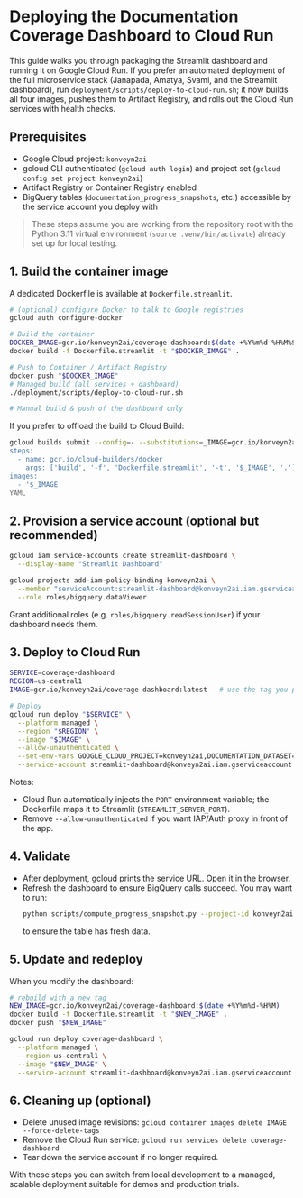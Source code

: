 # Deploying the Documentation Coverage Dashboard to Cloud Run

This guide walks you through packaging the Streamlit dashboard and running it on Google Cloud Run. If you prefer an automated deployment of the full microservice stack (Janapada, Amatya, Svami, and the Streamlit dashboard), run `deployment/scripts/deploy-to-cloud-run.sh`; it now builds all four images, pushes them to Artifact Registry, and rolls out the Cloud Run services with health checks.

## Prerequisites

- Google Cloud project: `konveyn2ai`
- gcloud CLI authenticated (`gcloud auth login`) and project set (`gcloud config set project konveyn2ai`)
- Artifact Registry or Container Registry enabled
- BigQuery tables (`documentation_progress_snapshots`, etc.) accessible by the service account you deploy with

> These steps assume you are working from the repository root with the Python 3.11 virtual environment (`source .venv/bin/activate`) already set up for local testing.

## 1. Build the container image

A dedicated Dockerfile is available at `Dockerfile.streamlit`.

```bash
# (optional) configure Docker to talk to Google registries
gcloud auth configure-docker

# Build the container
DOCKER_IMAGE=gcr.io/konveyn2ai/coverage-dashboard:$(date +%Y%m%d-%H%M%S)
docker build -f Dockerfile.streamlit -t "$DOCKER_IMAGE" .

# Push to Container / Artifact Registry
docker push "$DOCKER_IMAGE"
# Managed build (all services + dashboard)
./deployment/scripts/deploy-to-cloud-run.sh

# Manual build & push of the dashboard only
```

If you prefer to offload the build to Cloud Build:

```bash
gcloud builds submit --config=- --substitutions=_IMAGE=gcr.io/konveyn2ai/coverage-dashboard <<'YAML'
steps:
  - name: gcr.io/cloud-builders/docker
    args: ['build', '-f', 'Dockerfile.streamlit', '-t', '$_IMAGE', '.']
images:
  - '$_IMAGE'
YAML
```

## 2. Provision a service account (optional but recommended)

```bash
gcloud iam service-accounts create streamlit-dashboard \
  --display-name "Streamlit Dashboard"

gcloud projects add-iam-policy-binding konveyn2ai \
  --member "serviceAccount:streamlit-dashboard@konveyn2ai.iam.gserviceaccount.com" \
  --role roles/bigquery.dataViewer
```

Grant additional roles (e.g. `roles/bigquery.readSessionUser`) if your dashboard needs them.

## 3. Deploy to Cloud Run

```bash
SERVICE=coverage-dashboard
REGION=us-central1
IMAGE=gcr.io/konveyn2ai/coverage-dashboard:latest   # use the tag you pushed

# Deploy
gcloud run deploy "$SERVICE" \
  --platform managed \
  --region "$REGION" \
  --image "$IMAGE" \
  --allow-unauthenticated \
  --set-env-vars GOOGLE_CLOUD_PROJECT=konveyn2ai,DOCUMENTATION_DATASET=documentation_ops \
  --service-account streamlit-dashboard@konveyn2ai.iam.gserviceaccount.com
```

Notes:
- Cloud Run automatically injects the `PORT` environment variable; the Dockerfile maps it to Streamlit (`STREAMLIT_SERVER_PORT`).
- Remove `--allow-unauthenticated` if you want IAP/Auth proxy in front of the app.

## 4. Validate

- After deployment, gcloud prints the service URL. Open it in the browser.
- Refresh the dashboard to ensure BigQuery calls succeed. You may want to run:
  ```bash
  python scripts/compute_progress_snapshot.py --project-id konveyn2ai --dataset documentation_ops --snapshot-date $(date +%F)
  ```
  to ensure the table has fresh data.

## 5. Update and redeploy

When you modify the dashboard:

```bash
# rebuild with a new tag
NEW_IMAGE=gcr.io/konveyn2ai/coverage-dashboard:$(date +%Y%m%d-%H%M)
docker build -f Dockerfile.streamlit -t "$NEW_IMAGE" .
docker push "$NEW_IMAGE"

gcloud run deploy coverage-dashboard \
  --platform managed \
  --region us-central1 \
  --image "$NEW_IMAGE" \
  --service-account streamlit-dashboard@konveyn2ai.iam.gserviceaccount.com
```

## 6. Cleaning up (optional)

- Delete unused image revisions: `gcloud container images delete IMAGE --force-delete-tags`
- Remove the Cloud Run service: `gcloud run services delete coverage-dashboard`
- Tear down the service account if no longer required.

With these steps you can switch from local development to a managed, scalable deployment suitable for demos and production trials.
